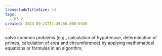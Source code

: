 ```yaml
---
transcludeTitleSize: h4
tags:
  - B3.2
created: 2024-09-23T14:36:56.000-0400
---
```

solve common problems (e.g., calculation of hypotenuse, determination of primes, calculation of area and circumference) by applying mathematical equations or formulas in an algorithm;